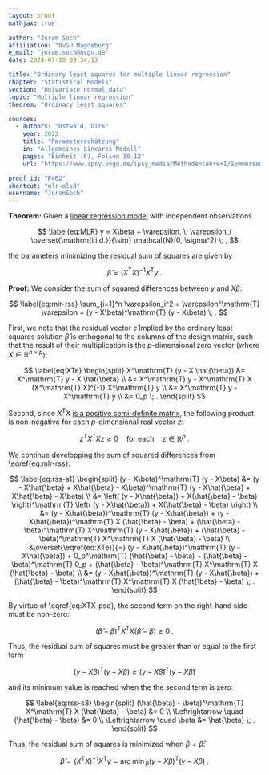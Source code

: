 ```yaml
---
layout: proof
mathjax: true

author: "Joram Soch"
affiliation: "OvGU Magdeburg"
e_mail: "joram.soch@ovgu.de"
date: 2024-07-18 09:34:13

title: "Ordinary least squares for multiple linear regression"
chapter: "Statistical Models"
section: "Univariate normal data"
topic: "Multiple linear regression"
theorem: "Ordinary least squares"

sources:
  - authors: "Ostwald, Dirk"
    year: 2023
    title: "Parameterschätzung"
    in: "Allgemeines Lineares Modell"
    pages: "Einheit (6), Folien 10-12"
    url: "https://www.ipsy.ovgu.de/ipsy_media/Methodenlehre+I/Sommersemester+2023/Allgemeines+Lineares+Modell/6_Parametersch%C3%A4tzung.pdf"

proof_id: "P462"
shortcut: "mlr-ols3"
username: "JoramSoch"
---
```



**Theorem:** Given a [linear regression model](/D/mlr) with independent observations

$$ \label{eq:MLR}
y = X\beta + \varepsilon, \; \varepsilon_i \overset{\mathrm{i.i.d.}}{\sim} \mathcal{N}(0, \sigma^2) \; ,
$$

the parameters minimizing the [residual sum of squares](/D/rss) are given by

$$ \label{eq:OLS}
\hat{\beta} = (X^\mathrm{T} X)^{-1} X^\mathrm{T} y \; .
$$


**Proof:** We consider the sum of squared differences between $y$ and $X\beta$:

$$ \label{eq:mlr-rss}
\sum_{i=1}^n \varepsilon_i^2
= \varepsilon^\mathrm{T} \varepsilon
= (y - X\beta)^\mathrm{T} (y - X\beta) \; .
$$

First, we note that the residual vector $\hat{\varepsilon}$ implied by the ordinary least squares solution $\hat{\beta}$ is orthogonal to the columns of the design matrix, such that the result of their multiplication is the $p$-dimensional zero vector (where $X \in \mathbb{R}^{n \times p}$):

$$ \label{eq:XTe}
\begin{split}
X^\mathrm{T} (y - X \hat{\beta})
&= X^\mathrm{T} y - X \hat{\beta} \\
&= X^\mathrm{T} y - X^\mathrm{T} X (X^\mathrm{T} X)^{-1} X^\mathrm{T} y \\
&= X^\mathrm{T} y - X^\mathrm{T} y \\
&= 0_p \; .
\end{split}
$$

Second, since $X^\mathrm{T} X$ [is a positive semi-definite matrix](/P/covmat-psd), the following product is non-negative for each $p$-dimensional real vector $z$:

$$ \label{eq:XTX-psd}
z^\mathrm{T} X^\mathrm{T} X z \geq 0 \quad \text{for each} \quad z \in \mathbb{R}^p \; .
$$

We continue developping the sum of squared differences from \eqref{eq:mlr-rss}:

$$ \label{eq:rss-s1}
\begin{split}
(y - X\beta)^\mathrm{T} (y - X\beta)
&= (y - X\hat{\beta} + X\hat{\beta} - X\beta)^\mathrm{T} (y - X\hat{\beta} + X\hat{\beta} - X\beta) \\
&= \left( (y - X\hat{\beta}) + X(\hat{\beta} - \beta) \right)^\mathrm{T} \left( (y - X\hat{\beta}) + X(\hat{\beta} - \beta) \right) \\
&= (y - X\hat{\beta})^\mathrm{T} (y - X\hat{\beta}) + (y - X\hat{\beta})^\mathrm{T} X (\hat{\beta} - \beta) + (\hat{\beta} - \beta)^\mathrm{T} X^\mathrm{T} (y - X\hat{\beta}) + (\hat{\beta} - \beta)^\mathrm{T} X^\mathrm{T} X (\hat{\beta} - \beta) \\
&\overset{\eqref{eq:XTe}}{=} (y - X\hat{\beta})^\mathrm{T} (y - X\hat{\beta}) + 0_p^\mathrm{T} (\hat{\beta} - \beta) + (\hat{\beta} - \beta)^\mathrm{T} 0_p + (\hat{\beta} - \beta)^\mathrm{T} X^\mathrm{T} X (\hat{\beta} - \beta) \\
&= (y - X\hat{\beta})^\mathrm{T} (y - X\hat{\beta}) + (\hat{\beta} - \beta)^\mathrm{T} X^\mathrm{T} X (\hat{\beta} - \beta) \; .
\end{split}
$$

By virtue of \eqref{eq:XTX-psd}, the second term on the right-hand side must be non-zero:

$$ \label{eq:bbTXTXbb}
(\hat{\beta} - \beta)^\mathrm{T} X^\mathrm{T} X (\hat{\beta} - \beta) \geq 0 \; .
$$

Thus, the residual sum of squares must be greater than or equal to the first term

$$ \label{eq:rss-s2}
(y - X\beta)^\mathrm{T} (y - X\beta) \geq (y - X\hat{\beta})^\mathrm{T} (y - X\hat{\beta})
$$

and its minimum value is reached when the the second term is zero:

$$ \label{eq:rss-s3}
\begin{split}
(\hat{\beta} - \beta)^\mathrm{T} X^\mathrm{T} X (\hat{\beta} - \beta) &= 0 \\
\Leftrightarrow \quad
(\hat{\beta} - \beta) &= 0 \\
\Leftrightarrow \quad
\beta &= \hat{\beta} \; .
\end{split}
$$

Thus, the residual sum of squares is minimized when $\beta = \hat{\beta}$:

$$ \label{eq:mlr-ols-qed}
\hat{\beta} = (X^\mathrm{T} X)^{-1} X^\mathrm{T} y = \operatorname*{arg\,min\,}_\beta (y - X\beta)^\mathrm{T} (y - X\beta) \; .
$$